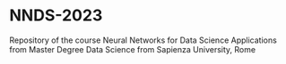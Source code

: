 # NNDS-2023
Repository of the course Neural Networks for Data Science Applications from Master Degree Data Science from Sapienza University, Rome
